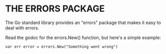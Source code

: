 # THE ERRORS PACKAGE

The Go standard library provides an "errors" package that makes it easy to deal with errors.

Read the godoc for the errors.New() function, but here's a simple example:

    var err error = errors.New("Something went wrong")
